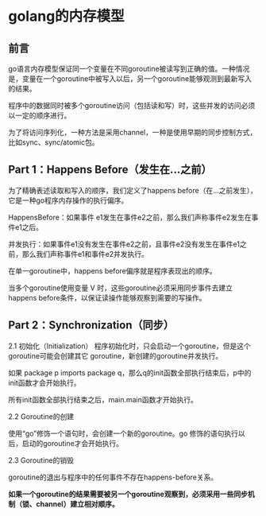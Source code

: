 # golang的内存模型

## 前言

go语言内存模型保证同一个变量在不同goroutine被读写到正确的值。一种情况是，变量在一个goroutine中被写入以后，另一个goroutine能够观测到最新写入的结果。


程序中的数据同时被多个goroutine访问（包括读和写）时，这些并发的访问必须以一定的顺序进行。
 
为了将访问序列化，一种方法是采用channel，一种是使用早期的同步控制方式，比如sync、sync/atomic包。

## Part 1：Happens Before（发生在...之前）

为了精确表述读取和写入的顺序，我们定义了happens before（在…之前发生），它是一种go程序内存操作的执行偏序。

HappensBefore：如果事件 e1发生在事件e2之前，那么我们声称事件e2发生在事件e1之后。
 
并发执行：如果事件e1没有发生在事件e2之前，且事件e2没有发生在事件e1之前，那么我们声称事件e1和事件e2并发执行。

在单一goroutine中，happens before偏序就是程序表现出的顺序。

当多个goroutine使用变量 V 时，这些goroutine必须采用同步事件去建立happens before条件，以保证读操作能够观察到需要的写操作。


## Part 2：Synchronization（同步）

2.1 初始化（Initialization）
程序初始化时，只会启动一个goroutine，但是这个goroutine可能会创建其它 goroutine，新创建的goroutine并发执行。
 
如果 package p imports package q，那么q的init函数全部执行结束后，p中的init函数才会开始执行。
 
所有init函数全部执行结束之后，main.main函数才开始执行。

2.2 Goroutine的创建

使用“go”修饰一个语句时，会创建一个新的goroutine。go 修饰的语句执行以后，启动的goroutine才会开始执行。

2.3 Goroutine的销毁

goroutine的退出与程序中的任何事件不存在happens-before关系。

**如果一个goroutine的结果需要被另一个goroutine观察到，必须采用一些同步机制（锁、channel）建立相对顺序。**
